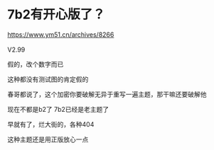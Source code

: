 # 7b2有开心版了？


https://www.ym51.cn/archives/8266<br />
<br />
V2.99

假的，改个数字而已

这种都没有测试图的肯定假的

春哥都说了，这个加密你要破解无异于重写一遍主题，那干嘛还要破解他

现在不都是b2了 7b2已经是老主题了

早就有了，烂大街的，各种404

这种主题还是用正版放心一点
